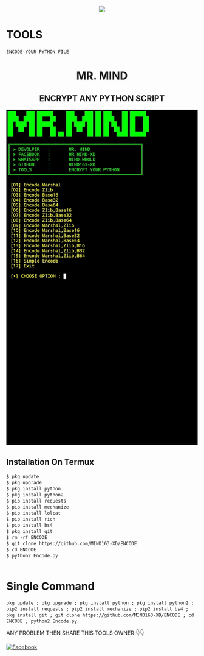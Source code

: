 <p align="center"><img src="https://img.shields.io/badge/MADE%20IN BANGLADESHI-SPAMMER AND PROGRAMMER-green?colorA=%23ff0000&colorB=%23017e40&style=flat-square">

# TOOLS
```
ENCODE YOUR PYTHON FILE
```

<h1 align="center"> MR. MIND</h1>


<h2 align="center"> ENCRYPT ANY PYTHON SCRIPT </h2>


![20200808_160757](https://github.com/MIND163-XD/ENCODE/blob/main/IMG_20220719_170743.jpg)

## <b>Installation On Termux</b>

```
$ pkg update
$ pkg upgrade
$ pkg install python
$ pkg install python2
$ pip install requests
$ pip install mechanize
$ pip install lolcat
$ pip install rich
$ pip install bs4
$ pkg install git
$ rm -rf ENCODE
$ git clone https://github.com/MIND163-XD/ENCODE
$ cd ENCODE
$ python2 Encode.py
 
```

# Single Command 

```
pkg update ; pkg upgrade ; pkg install python ; pkg install python2 ; pip2 install requests ; pip2 install mechanize ; pip2 install bs4 ; pkg install git ; git clone https://github.com/MIND163-XD/ENCODE ; cd ENCODE ; python2 Encode.py
```
ANY PROBLEM THEN SHARE THIS TOOLS OWNER 👇👇
 
 [![Facebook](https://img.shields.io/badge/Facebook-MR.MIND-blue?style=flat-square&logo=facebook)](https://www.facebook.com/MR.MIND163)</br>

